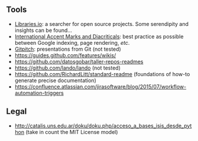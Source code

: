 ## Tools
* [Libraries.io](https://libraries.io/): a searcher for open source projects. Some serendipity and insights can be found...
* [International Accent Marks and Diacriticals](http://www.starr.net/is/type/htmlcodes.html): best practice as possible between Google indexing, page rendering, _etc_.
* [Gitpitch](https://gitpitch.com/): presentations from Git (not tested)
* https://guides.github.com/features/wikis/
* https://github.com/datosgobar/taller-repos-readmes
* https://github.com/lando/lando (not tested)
* https://github.com/RichardLitt/standard-readme  (foundations of how-to generate precise documentation)
* https://confluence.atlassian.com/jirasoftware/blog/2015/07/workflow-automation-triggers

## Legal
* http://catalis.uns.edu.ar/doku/doku.php/acceso_a_bases_isis_desde_python   (take in count the MIT License model)